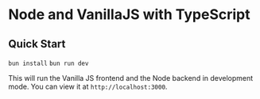 # Node and VanillaJS with TypeScript

## Quick Start

`bun install`
`bun run dev`

This will run the Vanilla JS frontend and the Node backend in development mode. You can view it at `http://localhost:3000`.

